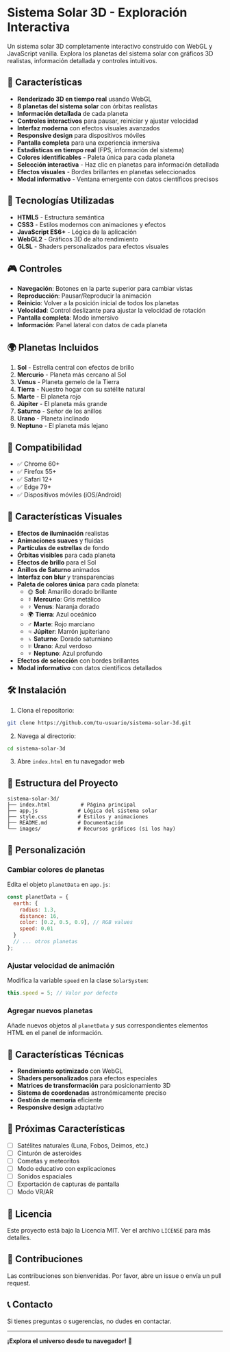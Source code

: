 # Sistema Solar 3D - Exploración Interactiva

Un sistema solar 3D completamente interactivo construido con WebGL y JavaScript vanilla. Explora los planetas del sistema solar con gráficos 3D realistas, información detallada y controles intuitivos.

## 🌟 Características

- **Renderizado 3D en tiempo real** usando WebGL
- **8 planetas del sistema solar** con órbitas realistas
- **Información detallada** de cada planeta
- **Controles interactivos** para pausar, reiniciar y ajustar velocidad
- **Interfaz moderna** con efectos visuales avanzados
- **Responsive design** para dispositivos móviles
- **Pantalla completa** para una experiencia inmersiva
- **Estadísticas en tiempo real** (FPS, información del sistema)
- **Colores identificables** - Paleta única para cada planeta
- **Selección interactiva** - Haz clic en planetas para información detallada
- **Efectos visuales** - Bordes brillantes en planetas seleccionados
- **Modal informativo** - Ventana emergente con datos científicos precisos

## 🚀 Tecnologías Utilizadas

- **HTML5** - Estructura semántica
- **CSS3** - Estilos modernos con animaciones y efectos
- **JavaScript ES6+** - Lógica de la aplicación
- **WebGL2** - Gráficos 3D de alto rendimiento
- **GLSL** - Shaders personalizados para efectos visuales

## 🎮 Controles

- **Navegación**: Botones en la parte superior para cambiar vistas
- **Reproducción**: Pausar/Reproducir la animación
- **Reinicio**: Volver a la posición inicial de todos los planetas
- **Velocidad**: Control deslizante para ajustar la velocidad de rotación
- **Pantalla completa**: Modo inmersivo
- **Información**: Panel lateral con datos de cada planeta

## 🌍 Planetas Incluidos

1. **Sol** - Estrella central con efectos de brillo
2. **Mercurio** - Planeta más cercano al Sol
3. **Venus** - Planeta gemelo de la Tierra
4. **Tierra** - Nuestro hogar con su satélite natural
5. **Marte** - El planeta rojo
6. **Júpiter** - El planeta más grande
7. **Saturno** - Señor de los anillos
8. **Urano** - Planeta inclinado
9. **Neptuno** - El planeta más lejano

## 📱 Compatibilidad

- ✅ Chrome 60+
- ✅ Firefox 55+
- ✅ Safari 12+
- ✅ Edge 79+
- ✅ Dispositivos móviles (iOS/Android)

## 🎨 Características Visuales

- **Efectos de iluminación** realistas
- **Animaciones suaves** y fluidas
- **Partículas de estrellas** de fondo
- **Órbitas visibles** para cada planeta
- **Efectos de brillo** para el Sol
- **Anillos de Saturno** animados
- **Interfaz con blur** y transparencias
- **Paleta de colores única** para cada planeta:
  - 🌞 **Sol**: Amarillo dorado brillante
  - ☿ **Mercurio**: Gris metálico
  - ♀ **Venus**: Naranja dorado
  - 🌍 **Tierra**: Azul oceánico
  - ♂ **Marte**: Rojo marciano
  - ♃ **Júpiter**: Marrón jupiteriano
  - ♄ **Saturno**: Dorado saturniano
  - ♅ **Urano**: Azul verdoso
  - ♆ **Neptuno**: Azul profundo
- **Efectos de selección** con bordes brillantes
- **Modal informativo** con datos científicos detallados

## 🛠️ Instalación

1. Clona el repositorio:
```bash
git clone https://github.com/tu-usuario/sistema-solar-3d.git
```

2. Navega al directorio:
```bash
cd sistema-solar-3d
```

3. Abre `index.html` en tu navegador web

## 📁 Estructura del Proyecto

```
sistema-solar-3d/
├── index.html          # Página principal
├── app.js             # Lógica del sistema solar
├── style.css          # Estilos y animaciones
├── README.md          # Documentación
└── images/            # Recursos gráficos (si los hay)
```

## 🔧 Personalización

### Cambiar colores de planetas
Edita el objeto `planetData` en `app.js`:

```javascript
const planetData = {
  earth: { 
    radius: 1.3, 
    distance: 16, 
    color: [0.2, 0.5, 0.9], // RGB values
    speed: 0.01 
  }
  // ... otros planetas
};
```

### Ajustar velocidad de animación
Modifica la variable `speed` en la clase `SolarSystem`:

```javascript
this.speed = 5; // Valor por defecto
```

### Agregar nuevos planetas
Añade nuevos objetos al `planetData` y sus correspondientes elementos HTML en el panel de información.

## 🎯 Características Técnicas

- **Rendimiento optimizado** con WebGL
- **Shaders personalizados** para efectos especiales
- **Matrices de transformación** para posicionamiento 3D
- **Sistema de coordenadas** astronómicamente preciso
- **Gestión de memoria** eficiente
- **Responsive design** adaptativo

## 🌟 Próximas Características

- [ ] Satélites naturales (Luna, Fobos, Deimos, etc.)
- [ ] Cinturón de asteroides
- [ ] Cometas y meteoritos
- [ ] Modo educativo con explicaciones
- [ ] Sonidos espaciales
- [ ] Exportación de capturas de pantalla
- [ ] Modo VR/AR

## 📄 Licencia

Este proyecto está bajo la Licencia MIT. Ver el archivo `LICENSE` para más detalles.

## 🤝 Contribuciones

Las contribuciones son bienvenidas. Por favor, abre un issue o envía un pull request.

## 📞 Contacto

Si tienes preguntas o sugerencias, no dudes en contactar.

---

**¡Explora el universo desde tu navegador!** 🌌